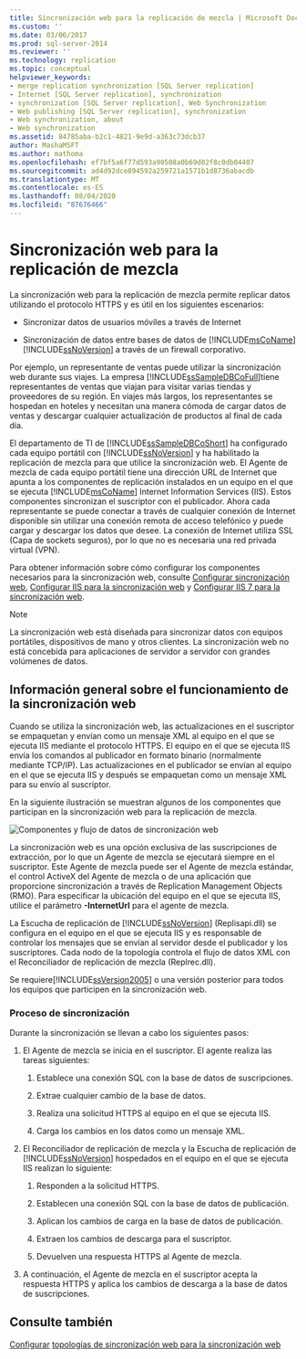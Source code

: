 ```yaml
---
title: Sincronización web para la replicación de mezcla | Microsoft Docs
ms.custom: ''
ms.date: 03/06/2017
ms.prod: sql-server-2014
ms.reviewer: ''
ms.technology: replication
ms.topic: conceptual
helpviewer_keywords:
- merge replication synchronization [SQL Server replication]
- Internet [SQL Server replication], synchronization
- synchronization [SQL Server replication], Web Synchronization
- Web publishing [SQL Server replication], synchronization
- Web synchronization, about
- Web synchronization
ms.assetid: 84785aba-b2c1-4821-9e9d-a363c73dcb37
author: MashaMSFT
ms.author: mathoma
ms.openlocfilehash: ef7bf5a6f77d593a90508a0b69d02f8c0db04407
ms.sourcegitcommit: ad4d92dce894592a259721a1571b1d8736abacdb
ms.translationtype: MT
ms.contentlocale: es-ES
ms.lasthandoff: 08/04/2020
ms.locfileid: "87676466"
---
```

# <a name="web-synchronization-for-merge-replication"></a>Sincronización web para la replicación de mezcla
  La sincronización web para la replicación de mezcla permite replicar datos utilizando el protocolo HTTPS y es útil en los siguientes escenarios:

-   Sincronizar datos de usuarios móviles a través de Internet

-   Sincronización de datos entre bases de datos de [!INCLUDE[msCoName](../../includes/msconame-md.md)] [!INCLUDE[ssNoVersion](../../includes/ssnoversion-md.md)] a través de un firewall corporativo.

 Por ejemplo, un representante de ventas puede utilizar la sincronización web durante sus viajes. La empresa [!INCLUDE[ssSampleDBCoFull](../../includes/sssampledbcofull-md.md)]tiene representantes de ventas que viajan para visitar varias tiendas y proveedores de su región. En viajes más largos, los representantes se hospedan en hoteles y necesitan una manera cómoda de cargar datos de ventas y descargar cualquier actualización de productos al final de cada día.

 El departamento de TI de [!INCLUDE[ssSampleDBCoShort](../../includes/sssampledbcoshort-md.md)] ha configurado cada equipo portátil con [!INCLUDE[ssNoVersion](../../includes/ssnoversion-md.md)] y ha habilitado la replicación de mezcla para que utilice la sincronización web. El Agente de mezcla de cada equipo portátil tiene una dirección URL de Internet que apunta a los componentes de replicación instalados en un equipo en el que se ejecuta [!INCLUDE[msCoName](../../includes/msconame-md.md)] Internet Information Services (IIS). Estos componentes sincronizan el suscriptor con el publicador. Ahora cada representante se puede conectar a través de cualquier conexión de Internet disponible sin utilizar una conexión remota de acceso telefónico y puede cargar y descargar los datos que desee. La conexión de Internet utiliza SSL (Capa de sockets seguros), por lo que no es necesaria una red privada virtual (VPN).

 Para obtener información sobre cómo configurar los componentes necesarios para la sincronización web, consulte [Configurar sincronización web](configure-web-synchronization.md), [Configurar IIS para la sincronización web](configure-iis-for-web-synchronization.md) y [Configurar IIS 7 para la sincronización web](configure-iis-7-for-web-synchronization.md).

> [!NOTE]
>  La sincronización web está diseñada para sincronizar datos con equipos portátiles, dispositivos de mano y otros clientes. La sincronización web no está concebida para aplicaciones de servidor a servidor con grandes volúmenes de datos.

## <a name="overview-of-how-web-synchronization-works"></a>Información general sobre el funcionamiento de la sincronización web
 Cuando se utiliza la sincronización web, las actualizaciones en el suscriptor se empaquetan y envían como un mensaje XML al equipo en el que se ejecuta IIS mediante el protocolo HTTPS. El equipo en el que se ejecuta IIS envía los comandos al publicador en formato binario (normalmente mediante TCP/IP). Las actualizaciones en el publicador se envían al equipo en el que se ejecuta IIS y después se empaquetan como un mensaje XML para su envío al suscriptor.

 En la siguiente ilustración se muestran algunos de los componentes que participan en la sincronización web para la replicación de mezcla.

 ![Componentes y flujo de datos de sincronización web](media/web-sync01.gif "Componentes y flujo de datos de sincronización web")

 La sincronización web es una opción exclusiva de las suscripciones de extracción, por lo que un Agente de mezcla se ejecutará siempre en el suscriptor. Este Agente de mezcla puede ser el Agente de mezcla estándar, el control ActiveX del Agente de mezcla o de una aplicación que proporcione sincronización a través de Replication Management Objects (RMO). Para especificar la ubicación del equipo en el que se ejecuta IIS, utilice el parámetro **-InternetUrl** para el agente de mezcla.

 La Escucha de replicación de [!INCLUDE[ssNoVersion](../../includes/ssnoversion-md.md)] (Replisapi.dll) se configura en el equipo en el que se ejecuta IIS y es responsable de controlar los mensajes que se envían al servidor desde el publicador y los suscriptores. Cada nodo de la topología controla el flujo de datos XML con el Reconciliador de replicación de mezcla (Replrec.dll).

 Se requiere[!INCLUDE[ssVersion2005](../../includes/ssversion2005-md.md)] o una versión posterior para todos los equipos que participen en la sincronización web.

### <a name="synchronization-process"></a>Proceso de sincronización
 Durante la sincronización se llevan a cabo los siguientes pasos:

1.  El Agente de mezcla se inicia en el suscriptor. El agente realiza las tareas siguientes:

    1.  Establece una conexión SQL con la base de datos de suscripciones.

    2.  Extrae cualquier cambio de la base de datos.

    3.  Realiza una solicitud HTTPS al equipo en el que se ejecuta IIS.

    4.  Carga los cambios en los datos como un mensaje XML.

2.  El Reconciliador de replicación de mezcla y la Escucha de replicación de [!INCLUDE[ssNoVersion](../../includes/ssnoversion-md.md)] hospedados en el equipo en el que se ejecuta IIS realizan lo siguiente:

    1.  Responden a la solicitud HTTPS.

    2.  Establecen una conexión SQL con la base de datos de publicación.

    3.  Aplican los cambios de carga en la base de datos de publicación.

    4.  Extraen los cambios de descarga para el suscriptor.

    5.  Devuelven una respuesta HTTPS al Agente de mezcla.

3.  A continuación, el Agente de mezcla en el suscriptor acepta la respuesta HTTPS y aplica los cambios de descarga a la base de datos de suscripciones.

## <a name="see-also"></a>Consulte también
 [Configurar](configure-web-synchronization.md) [topologías de sincronización web para la sincronización web](topologies-for-web-synchronization.md)


